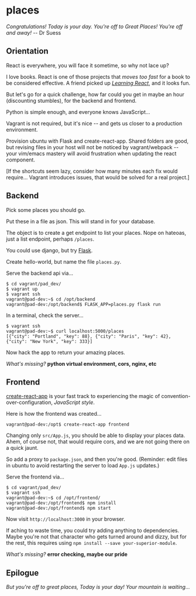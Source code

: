 places
=====	

*Congratulations! 
Today is your day. 
You're off to Great Places! 
You're off and away!*
-- Dr Suess

## Orientation

React is everywhere, you will face it sometime, so why not lace up?

I love books. React is one of those projects that *moves too fast* for a book to be considered effective. A friend picked up [*Learning React*](https://www.pearson.com/us/higher-education/program/Chinnathambi-Learning-React/PGM335074.html), and it looks fun.

But let's go for a quick challenge, how far could you get in maybe an hour (discounting stumbles), for the backend and frontend.

Python is simple enough, and everyone knows JavaScript...

Vagrant is not required, but it's nice -- and gets us closer to a production environment.

Provision ubuntu with Flask and create-react-app. Shared folders are good, but revising files in your host will not be noticed by vagrant/webpack -- your vim/emacs mastery will avoid frustration when updating the react component.

[If the shortcuts seem lazy, consider how many minutes each fix would require... Vagrant introduces issues, that would be solved for a real project.]

## Backend

Pick some places you should go.

Put these in a file as json. This will stand in for your database.

The object is to create a get endpoint to list your places. Nope on hateoas, just a list endpoint, perhaps `/places`.

You could use django, but try [Flask](http://flask.pocoo.org).

Create hello-world, but name the file `places.py`.

Serve the backend api via...
```
$ cd vagrant/pad_dev/
$ vagrant up
$ vagrant ssh
vagrant@pad-dev:~$ cd /opt/backend
vagrant@pad-dev:/opt/backend$ FLASK_APP=places.py flask run
```

In a terminal, check the server...
```
$ vagrant ssh
vagrant@pad-dev:~$ curl localhost:5000/places
[{"city": "Portland", "key": 88}, {"city": "Paris", "key": 42}, {"city": "New York", "key": 333}]
```

Now hack the app to return your amazing places.

*What's missing?* **python virtual environment, cors, nginx, etc**

## Frontend

[create-react-app](https://github.com/facebookincubator/create-react-app) is your fast track to experiencing the magic of convention-over-configuration, *JavaScript style*.

Here is how the frontend was created...
```
vagrant@pad-dev:/opt$ create-react-app frontend
```

Changing only `src/App.js`, you should be able to display your places data. Ahem, of course not, that would require cors, and we are not going there on a quick jaunt.

So add a proxy to `package.json`, and then you're good. (Reminder: edit files in ubuntu to avoid restarting the server to load `App.js` updates.)

Serve the frontend via...
```
$ cd vagrant/pad_dev/
$ vagrant ssh
vagrant@pad-dev:~$ cd /opt/frontend/
vagrant@pad-dev:/opt/frontend$ npm install
vagrant@pad-dev:/opt/frontend$ npm start
```

Now visit `http://localhost:3000` in your browser.

If aching to waste time, you could try adding anything to dependencies. Maybe you're not that character who gets turned around and dizzy, but for the rest, this requires using `npm install --save your-superior-module`.

*What's missing?* **error checking, maybe our pride**

## Epilogue

*But you're off to great places, Today is your day! Your mountain is waiting...*
